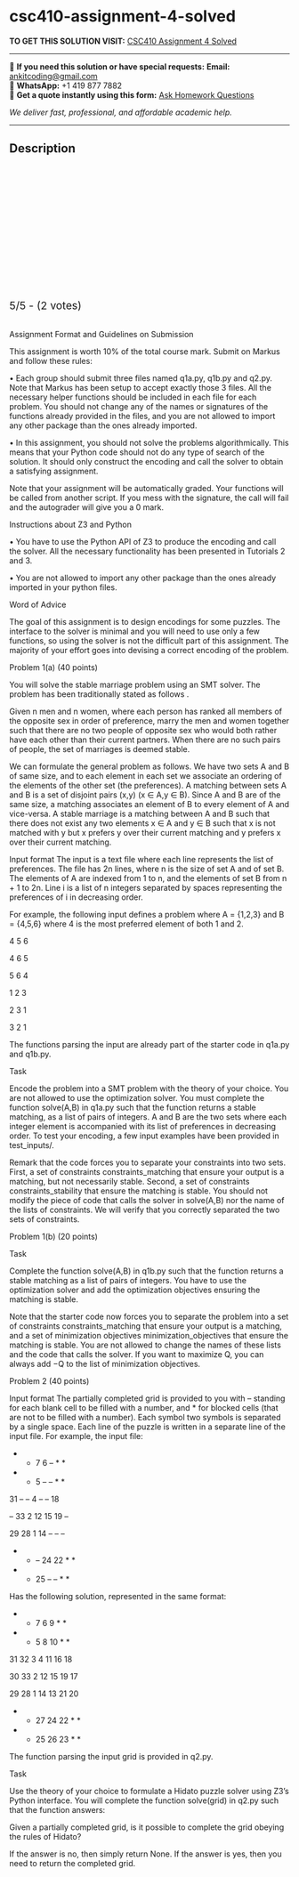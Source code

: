 # csc410-assignment-4-solved
**TO GET THIS SOLUTION VISIT:** [CSC410 Assignment 4 Solved](https://www.ankitcodinghub.com/product/csc410-solved-6/)


---

📩 **If you need this solution or have special requests:** **Email:** ankitcoding@gmail.com  
📱 **WhatsApp:** +1 419 877 7882  
📄 **Get a quote instantly using this form:** [Ask Homework Questions](https://www.ankitcodinghub.com/services/ask-homework-questions/)

*We deliver fast, professional, and affordable academic help.*

---

<h2>Description</h2>



<div class="kk-star-ratings kksr-auto kksr-align-center kksr-valign-top" data-payload="{&quot;align&quot;:&quot;center&quot;,&quot;id&quot;:&quot;120309&quot;,&quot;slug&quot;:&quot;default&quot;,&quot;valign&quot;:&quot;top&quot;,&quot;ignore&quot;:&quot;&quot;,&quot;reference&quot;:&quot;auto&quot;,&quot;class&quot;:&quot;&quot;,&quot;count&quot;:&quot;2&quot;,&quot;legendonly&quot;:&quot;&quot;,&quot;readonly&quot;:&quot;&quot;,&quot;score&quot;:&quot;5&quot;,&quot;starsonly&quot;:&quot;&quot;,&quot;best&quot;:&quot;5&quot;,&quot;gap&quot;:&quot;4&quot;,&quot;greet&quot;:&quot;Rate this product&quot;,&quot;legend&quot;:&quot;5\/5 - (2 votes)&quot;,&quot;size&quot;:&quot;24&quot;,&quot;title&quot;:&quot;CSC410 Assignment 4 Solved&quot;,&quot;width&quot;:&quot;138&quot;,&quot;_legend&quot;:&quot;{score}\/{best} - ({count} {votes})&quot;,&quot;font_factor&quot;:&quot;1.25&quot;}">

<div class="kksr-stars">

<div class="kksr-stars-inactive">
            <div class="kksr-star" data-star="1" style="padding-right: 4px">


<div class="kksr-icon" style="width: 24px; height: 24px;"></div>
        </div>
            <div class="kksr-star" data-star="2" style="padding-right: 4px">


<div class="kksr-icon" style="width: 24px; height: 24px;"></div>
        </div>
            <div class="kksr-star" data-star="3" style="padding-right: 4px">


<div class="kksr-icon" style="width: 24px; height: 24px;"></div>
        </div>
            <div class="kksr-star" data-star="4" style="padding-right: 4px">


<div class="kksr-icon" style="width: 24px; height: 24px;"></div>
        </div>
            <div class="kksr-star" data-star="5" style="padding-right: 4px">


<div class="kksr-icon" style="width: 24px; height: 24px;"></div>
        </div>
    </div>

<div class="kksr-stars-active" style="width: 138px;">
            <div class="kksr-star" style="padding-right: 4px">


<div class="kksr-icon" style="width: 24px; height: 24px;"></div>
        </div>
            <div class="kksr-star" style="padding-right: 4px">


<div class="kksr-icon" style="width: 24px; height: 24px;"></div>
        </div>
            <div class="kksr-star" style="padding-right: 4px">


<div class="kksr-icon" style="width: 24px; height: 24px;"></div>
        </div>
            <div class="kksr-star" style="padding-right: 4px">


<div class="kksr-icon" style="width: 24px; height: 24px;"></div>
        </div>
            <div class="kksr-star" style="padding-right: 4px">


<div class="kksr-icon" style="width: 24px; height: 24px;"></div>
        </div>
    </div>
</div>


<div class="kksr-legend" style="font-size: 19.2px;">
            5/5 - (2 votes)    </div>
    </div>
&nbsp;

Assignment Format and Guidelines on Submission

This assignment is worth 10% of the total course mark. Submit on Markus and follow these rules:

• Each group should submit three files named q1a.py, q1b.py and q2.py. Note that Markus has been setup to accept exactly those 3 files. All the necessary helper functions should be included in each file for each problem. You should not change any of the names or signatures of the functions already provided in the files, and you are not allowed to import any other package than the ones already imported.

• In this assignment, you should not solve the problems algorithmically. This means that your Python code should not do any type of search of the solution. It should only construct the encoding and call the solver to obtain a satisfying assignment.

Note that your assignment will be automatically graded. Your functions will be called from another script. If you mess with the signature, the call will fail and the autograder will give you a 0 mark.

Instructions about Z3 and Python

• You have to use the Python API of Z3 to produce the encoding and call the solver. All the necessary functionality has been presented in Tutorials 2 and 3.

• You are not allowed to import any other package than the ones already imported in your python files.

Word of Advice

The goal of this assignment is to design encodings for some puzzles. The interface to the solver is minimal and you will need to use only a few functions, so using the solver is not the difficult part of this assignment. The majority of your effort goes into devising a correct encoding of the problem.

Problem 1(a) (40 points)

You will solve the stable marriage problem using an SMT solver. The problem has been traditionally stated as follows .

Given n men and n women, where each person has ranked all members of the opposite sex in order of preference, marry the men and women together such that there are no two people of opposite sex who would both rather have each other than their current partners. When there are no such pairs of people, the set of marriages is deemed stable.

We can formulate the general problem as follows. We have two sets A and B of same size, and to each element in each set we associate an ordering of the elements of the other set (the preferences). A matching between sets A and B is a set of disjoint pairs (x,y) (x ∈ A,y ∈ B). Since A and B are of the same size, a matching associates an element of B to every element of A and vice-versa. A stable marriage is a matching between A and B such that there does not exist any two elements x ∈ A and y ∈ B such that x is not matched with y but x prefers y over their current matching and y prefers x over their current matching.

Input format The input is a text file where each line represents the list of preferences. The file has 2n lines, where n is the size of set A and of set B. The elements of A are indexed from 1 to n, and the elements of set B from n + 1 to 2n. Line i is a list of n integers separated by spaces representing the preferences of i in decreasing order.

For example, the following input defines a problem where A = {1,2,3} and B = {4,5,6} where 4 is the most preferred element of both 1 and 2.

4 5 6

4 6 5

5 6 4

1 2 3

2 3 1

3 2 1

The functions parsing the input are already part of the starter code in q1a.py and q1b.py.

Task

Encode the problem into a SMT problem with the theory of your choice. You are not allowed to use the optimization solver. You must complete the function solve(A,B) in q1a.py such that the function returns a stable matching, as a list of pairs of integers. A and B are the two sets where each integer element is accompanied with its list of preferences in decreasing order. To test your encoding, a few input examples have been provided in test_inputs/.

Remark that the code forces you to separate your constraints into two sets. First, a set of constraints constraints_matching that ensure your output is a matching, but not necessarily stable. Second, a set of constraints constraints_stability that ensure the matching is stable. You should not modify the piece of code that calls the solver in solve(A,B) nor the name of the lists of constraints. We will verify that you correctly separated the two sets of constraints.

Problem 1(b) (20 points)

Task

Complete the function solve(A,B) in q1b.py such that the function returns a stable matching as a list of pairs of integers. You have to use the optimization solver and add the optimization objectives ensuring the matching is stable.

Note that the starter code now forces you to separate the problem into a set of constraints constraints_matching that ensure your output is a matching, and a set of minimization objectives minimization_objectives that ensure the matching is stable. You are not allowed to change the names of these lists and the code that calls the solver. If you want to maximize Q, you can always add −Q to the list of minimization objectives.

Problem 2 (40 points)

Input format The partially completed grid is provided to you with – standing for each blank cell to be filled with a number, and * for blocked cells (that are not to be filled with a number). Each symbol two symbols is separated by a single space. Each line of the puzzle is written in a separate line of the input file. For example, the input file:

* * 7 6 – * *

* * 5 – – * *

31 – – 4 – – 18

– 33 2 12 15 19 –

29 28 1 14 – – –

* * – 24 22 * *

* * 25 – – * *

Has the following solution, represented in the same format:

* * 7 6 9 * *

* * 5 8 10 * *

31 32 3 4 11 16 18

30 33 2 12 15 19 17

29 28 1 14 13 21 20

* * 27 24 22 * *

* * 25 26 23 * *

The function parsing the input grid is provided in q2.py.

Task

Use the theory of your choice to formulate a Hidato puzzle solver using Z3’s Python interface. You will complete the function solve(grid) in q2.py such that the function answers:

Given a partially completed grid, is it possible to complete the grid obeying the rules of Hidato?

If the answer is no, then simply return None. If the answer is yes, then you need to return the completed grid.
